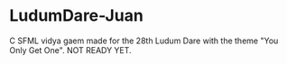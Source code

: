 LudumDare-Juan
==============

C SFML vidya gaem made for the 28th Ludum Dare with the theme "You Only Get One".
NOT READY YET.
